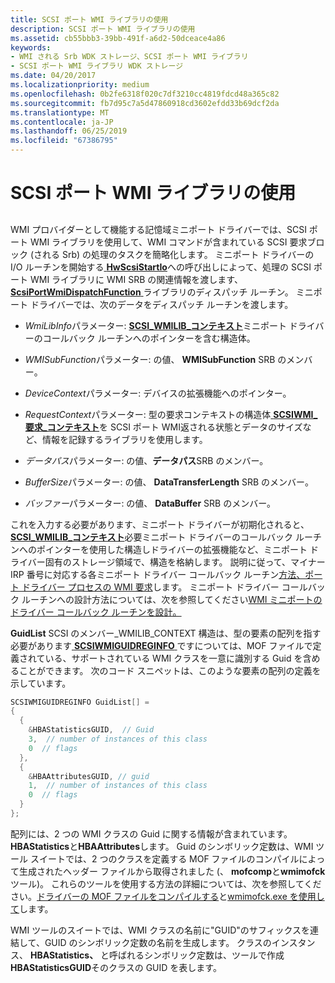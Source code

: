 ```yaml
---
title: SCSI ポート WMI ライブラリの使用
description: SCSI ポート WMI ライブラリの使用
ms.assetid: cb55bbb3-39bb-491f-a6d2-50dceace4a86
keywords:
- WMI される Srb WDK ストレージ、SCSI ポート WMI ライブラリ
- SCSI ポート WMI ライブラリ WDK ストレージ
ms.date: 04/20/2017
ms.localizationpriority: medium
ms.openlocfilehash: 0b2fe6318f020c7df3210cc4819fdcd48a365c82
ms.sourcegitcommit: fb7d95c7a5d47860918cd3602efdd33b69dcf2da
ms.translationtype: MT
ms.contentlocale: ja-JP
ms.lasthandoff: 06/25/2019
ms.locfileid: "67386795"
---
```

# <a name="using-the-scsi-port-wmi-library"></a>SCSI ポート WMI ライブラリの使用


## <span id="ddk_using_the_scsi_port_wmi_library_kg"></span><span id="DDK_USING_THE_SCSI_PORT_WMI_LIBRARY_KG"></span>


WMI プロバイダーとして機能する記憶域ミニポート ドライバーでは、SCSI ポート WMI ライブラリを使用して、WMI コマンドが含まれている SCSI 要求ブロック (される Srb) の処理のタスクを簡略化します。 ミニポート ドライバーの I/O ルーチンを開始する[ **HwScsiStartIo**](https://docs.microsoft.com/previous-versions/windows/hardware/drivers/ff557323(v=vs.85))への呼び出しによって、処理の SCSI ポート WMI ライブラリに WMI SRB の関連情報を渡します、 [ **ScsiPortWmiDispatchFunction** ](https://docs.microsoft.com/windows-hardware/drivers/ddi/content/scsiwmi/nf-scsiwmi-scsiportwmidispatchfunction)ライブラリのディスパッチ ルーチン。 ミニポート ドライバーでは、次のデータをディスパッチ ルーチンを渡します。

-   *WmiLibInfo*パラメーター: [ **SCSI\_WMILIB\_コンテキスト**](https://docs.microsoft.com/windows-hardware/drivers/ddi/content/scsiwmi/ns-scsiwmi-_scsiwmilib_context)ミニポート ドライバーのコールバック ルーチンへのポインターを含む構造体。

-   *WMISubFunction*パラメーター: の値、 **WMISubFunction** SRB のメンバー。

-   *DeviceContext*パラメーター: デバイスの拡張機能へのポインター。

-   *RequestContext*パラメーター: 型の要求コンテキストの構造体[ **SCSIWMI\_要求\_コンテキスト**](https://docs.microsoft.com/windows-hardware/drivers/ddi/content/scsiwmi/ns-scsiwmi-scsiwmi_request_context)を SCSI ポート WMI返される状態とデータのサイズなど、情報を記録するライブラリを使用します。

-   *データパス*パラメーター: の値、**データパス**SRB のメンバー。

-   *BufferSize*パラメーター: の値、 **DataTransferLength** SRB のメンバー。

-   *バッファー*パラメーター: の値、 **DataBuffer** SRB のメンバー。

これを入力する必要があります、ミニポート ドライバーが初期化されると、 [ **SCSI\_WMILIB\_コンテキスト**](https://docs.microsoft.com/windows-hardware/drivers/ddi/content/scsiwmi/ns-scsiwmi-_scsiwmilib_context)必要ミニポート ドライバーのコールバック ルーチンへのポインターを使用した構造しドライバーの拡張機能など、ミニポート ドライバー固有のストレージ領域で、構造を格納します。 説明に従って、マイナー IRP 番号に対応する各ミニポート ドライバー コールバック ルーチン[方法、ポート ドライバー プロセスの WMI 要求](how-the-port-driver-processes-wmi-requests.md)します。 ミニポート ドライバー コールバック ルーチンへの設計方法については、次を参照してください[WMI ミニポートのドライバー コールバック ルーチンを設計。](designing-wmi-miniport-driver-callback-routines.md)

**GuidList** SCSI のメンバー\_WMILIB\_CONTEXT 構造は、型の要素の配列を指す必要があります[ **SCSIWMIGUIDREGINFO** ](https://docs.microsoft.com/windows-hardware/drivers/ddi/content/scsiwmi/ns-scsiwmi-scsiwmiguidreginfo)ですについては、MOF ファイルで定義されている、サポートされている WMI クラスを一意に識別する Guid を含めることができます。 次のコード スニペットは、このような要素の配列の定義を示しています。

```cpp
SCSIWMIGUIDREGINFO GuidList[] = 
{
  {
    &HBAStatisticsGUID,  // Guid
    3,  // number of instances of this class
    0  // flags
  },
  {
    &HBAAttributesGUID, // guid
    1,  // number of instances of this class
    0  // flags
  }
};
```

配列には、2 つの WMI クラスの Guid に関する情報が含まれています。 **HBAStatistics**と**HBAAttributes**します。 Guid のシンボリック定数は、WMI ツール スイートでは、2 つのクラスを定義する MOF ファイルのコンパイルによって生成されたヘッダー ファイルから取得されました (、 **mofcomp**と**wmimofck**ツール)。 これらのツールを使用する方法の詳細については、次を参照してください。[ドライバーの MOF ファイルをコンパイルする](https://docs.microsoft.com/windows-hardware/drivers/kernel/compiling-a-driver-s-mof-file)と[wmimofck.exe を使用して](https://docs.microsoft.com/windows-hardware/drivers/kernel/using-wmimofck-exe)します。

WMI ツールのスイートでは、WMI クラスの名前に"GUID"のサフィックスを連結して、GUID のシンボリック定数の名前を生成します。 クラスのインスタンス、 **HBAStatistics、** と呼ばれるシンボリック定数は、ツールで作成**HBAStatisticsGUID**そのクラスの GUID を表します。

 

 




